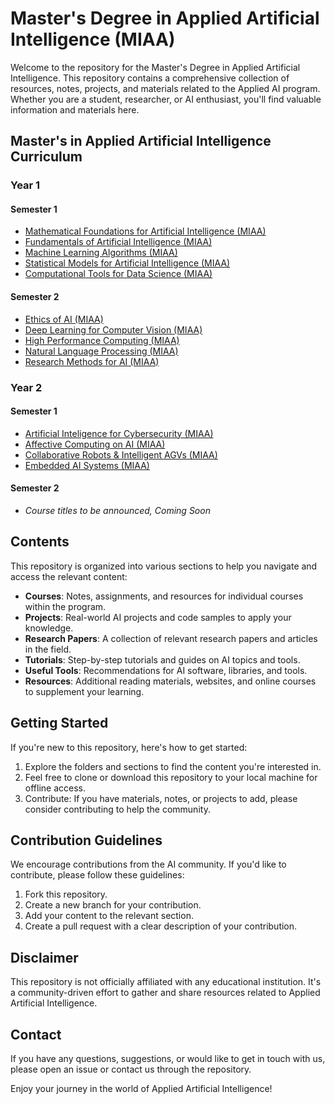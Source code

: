 # Master's Degree in Applied Artificial Intelligence (MIAA)

Welcome to the repository for the Master's Degree in Applied Artificial Intelligence. This repository contains a comprehensive collection of resources, notes, projects, and materials related to the Applied AI program. Whether you are a student, researcher, or AI enthusiast, you'll find valuable information and materials here.

## Master's in Applied Artificial Intelligence Curriculum

### Year 1

#### Semester 1
- [Mathematical Foundations for Artificial Intelligence (MIAA)](https://github.com/EnmanuelMartinsAbilheira/Masters_Degree_in_Applied_Artificial_Intelligence/tree/main/Fundamentos%20de%20matemática%20para%20a%20inteligência%20artificial)
- [Fundamentals of Artificial Intelligence (MIAA)](https://github.com/EnmanuelMartinsAbilheira/Masters_Degree_in_Applied_Artificial_Intelligence/tree/main/Fundamentos%20de%20Inteligência%20Artificial)
- [Machine Learning Algorithms (MIAA)](https://github.com/EnmanuelMartinsAbilheira/Masters_Degree_in_Applied_Artificial_Intelligence/tree/main/Algoritmos%20de%20aprendizagem%20máquina)
- [Statistical Models for Artificial Intelligence (MIAA)](https://github.com/EnmanuelMartinsAbilheira/Masters_Degree_in_Applied_Artificial_Intelligence/tree/main/Modelos%20Estatísticos%20para%20IA)
- [Computational Tools for Data Science (MIAA)](https://github.com/EnmanuelMartinsAbilheira/Masters_Degree_in_Applied_Artificial_Intelligence/tree/main/Ferramentas%20Computacionais%20para%20ciência%20dos%20dados)


#### Semester 2 
- [Ethics of AI (MIAA)](https://github.com/EnmanuelMartinsAbilheira/Masters_Degree_in_Applied_Artificial_Intelligence__1Years_2Semesters/tree/main/Ética%20da%20IA)
- [Deep Learning for Computer Vision (MIAA)](https://github.com/EnmanuelMartinsAbilheira/Masters_Degree_in_Applied_Artificial_Intelligence__1Years_2Semesters/tree/main/Aprendizagem%20Profunda%20para%20a%20visão%20por%20computador)
- [High Performance Computing (MIAA)](https://github.com/EnmanuelMartinsAbilheira/Masters_Degree_in_Applied_Artificial_Intelligence__1Years_2Semesters/tree/main/Computação%20de%20alto%20desempenho)
- [Natural Language Processing (MIAA)](https://github.com/EnmanuelMartinsAbilheira/Masters_Degree_in_Applied_Artificial_Intelligence__1Years_2Semesters/tree/main/Processamento%20de%20Linguagem%20Natural)
- [Research Methods for AI (MIAA)](https://github.com/EnmanuelMartinsAbilheira/Masters_Degree_in_Applied_Artificial_Intelligence__1Years_2Semesters/tree/main/Métodos%20de%20Pesquisa%20para%20IA)



### Year 2

#### Semester 1
- [Artificial Inteligence for Cybersecurity (MIAA)](https://github.com/EnmanuelMartinsAbilheira/Masters_Degree_in_Applied_Artificial_Intelligence__2Years_1Semesters/tree/main/AI_For_Cybersecurity)
- [Affective Computing on AI (MIAA)](https://github.com/EnmanuelMartinsAbilheira/Masters_Degree_in_Applied_Artificial_Intelligence__2Years_1Semesters/tree/main/Affective_Computing_on_AI)
- [Collaborative Robots & Intelligent AGVs (MIAA)](https://github.com/EnmanuelMartinsAbilheira/Masters_Degree_in_Applied_Artificial_Intelligence__2Years_1Semesters/tree/main/Collaborative_Robots_%26_Intelligent_AGVs)
- [Embedded AI Systems (MIAA)](https://github.com/EnmanuelMartinsAbilheira/Masters_Degree_in_Applied_Artificial_Intelligence__2Years_1Semesters/tree/main/Embedded_AI_Systems)


#### Semester 2
- *Course titles to be announced, Coming Soon*



## Contents

This repository is organized into various sections to help you navigate and access the relevant content:

- **Courses**: Notes, assignments, and resources for individual courses within the program.
- **Projects**: Real-world AI projects and code samples to apply your knowledge.
- **Research Papers**: A collection of relevant research papers and articles in the field.
- **Tutorials**: Step-by-step tutorials and guides on AI topics and tools.
- **Useful Tools**: Recommendations for AI software, libraries, and tools.
- **Resources**: Additional reading materials, websites, and online courses to supplement your learning.

## Getting Started

If you're new to this repository, here's how to get started:

1. Explore the folders and sections to find the content you're interested in.
2. Feel free to clone or download this repository to your local machine for offline access.
3. Contribute: If you have materials, notes, or projects to add, please consider contributing to help the community.

## Contribution Guidelines

We encourage contributions from the AI community. If you'd like to contribute, please follow these guidelines:

1. Fork this repository.
2. Create a new branch for your contribution.
3. Add your content to the relevant section.
4. Create a pull request with a clear description of your contribution.

## Disclaimer

This repository is not officially affiliated with any educational institution. It's a community-driven effort to gather and share resources related to Applied Artificial Intelligence.

## Contact

If you have any questions, suggestions, or would like to get in touch with us, please open an issue or contact us through the repository.

Enjoy your journey in the world of Applied Artificial Intelligence!
